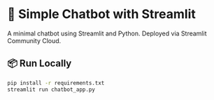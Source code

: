 # 🤖 Simple Chatbot with Streamlit

A minimal chatbot using Streamlit and Python. Deployed via Streamlit Community Cloud.

## 📦 Run Locally

```bash
pip install -r requirements.txt
streamlit run chatbot_app.py
